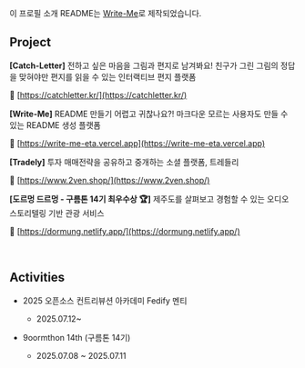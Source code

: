 이 프로필 소개 README는 [Write-Me](https://write-me-eta.vercel.app)로 제작되었습니다.

## Project

**[Catch-Letter]** 전하고 싶은 마음을 그림과 편지로 남겨봐요! 친구가 그린 그림의 정답을 맞혀야만 편지를 읽을 수 있는 인터랙티브 편지 플랫폼

🔗 [https://catchletter.kr/](https://catchletter.kr/)

**[Write-Me]** README 만들기 어렵고 귀찮나요?! 마크다운 모르는 사용자도 만들 수 있는 README 생성 플랫폼

🔗 [https://write-me-eta.vercel.app](https://write-me-eta.vercel.app)

**[Tradely]** 투자 매매전략을 공유하고 중개하는 소셜 플랫폼, 트레들리

🔗 [https://www.2ven.shop/](https://www.2ven.shop/)

**[도르멍 드르멍 - 구름톤 14기 최우수상 🏆]** 제주도를 살펴보고 경험할 수 있는 오디오 스토리텔링 기반 관광 서비스

🔗 [https://dormung.netlify.app/](https://dormung.netlify.app/)

<br>

## Activities

- 2025 오픈소스 컨트리뷰션 아카데미 Fedify 멘티

  - 2025.07.12~

- 9oormthon 14th (구름톤 14기)
  - 2025.07.08 ~ 2025.07.11
